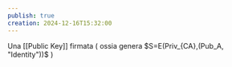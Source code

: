 ```yaml
---
publish: true
creation: 2024-12-16T15:32:00
---
```

Una [[Public Key]] firmata ( ossia genera $S=E(Priv_{CA},(Pub_A, "Identity"))$ ) 

